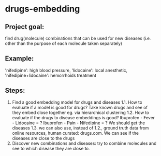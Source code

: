 # drugs-embedding

## Project goal: 
find drug(molecule) combinations that can be used for new diseases (i.e. other than the purpose of each molecule taken separately)
## Example:  
'nifedipine': high blood pressure, 'lidocaine': local anesthetic, 'nifedipine+lidocaine': hemorrhoids treatment 

## Steps:
1. Find a good embedding model for drugs and diseases
  1.1. How to evaluate if a model is good for drugs? Take known drugs and see of they embed close together eg. via hierarchical clustering
  1.2. How to evaluate if the drugs to disease embeddings is good? Ibuprofen - Fever - Lidocaine = ? Ibuprofen - Pain - Nifedipine = ? We should get the diseases
  1.3. we can also use, instead of 1.2., ground truth data from online resources, human curated: drugs.com. We can see if the diseases are close to the drugs
2. Discover new combinations and diseases: try to combine molecules and see to which disease they are close to.
